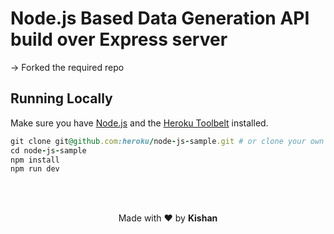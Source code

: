 # Node.js Based Data Generation API build over Express server
-> Forked the required repo
<br>
## Running Locally

Make sure you have [Node.js](http://nodejs.org/) and the [Heroku Toolbelt](https://toolbelt.heroku.com/) installed.

```ruby
git clone git@github.com:heroku/node-js-sample.git # or clone your own fork
cd node-js-sample
npm install
npm run dev
  ```
  
  <br>
  <br>
 <p align="center"> Made with &#x2764; by <b> Kishan</b> </p>
